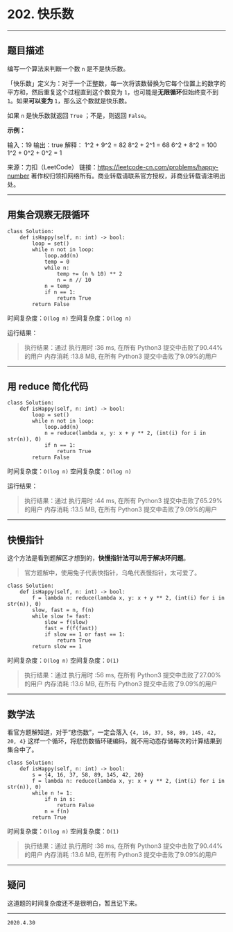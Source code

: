# 202. 快乐数

---

## 题目描述

编写一个算法来判断一个数 `n` 是不是快乐数。

「快乐数」定义为：对于一个正整数，每一次将该数替换为它每个位置上的数字的平方和，然后重复这个过程直到这个数变为 `1`，也可能是**无限循环**但始终变不到 `1`。如果**可以变为** `1`，那么这个数就是快乐数。

如果 `n` 是快乐数就返回 `True` ；不是，则返回 `False`。

**示例：**

输入：19
输出：true
解释：
1^2 + 9^2 = 82
8^2 + 2^1 = 68
6^2 + 8^2 = 100
1^2 + 0^2 + 0^2 = 1

来源：力扣（LeetCode）
链接：https://leetcode-cn.com/problems/happy-number
著作权归领扣网络所有。商业转载请联系官方授权，非商业转载请注明出处。

---

## 用集合观察无限循环

```python3
class Solution:
    def isHappy(self, n: int) -> bool:
        loop = set()
        while n not in loop:
            loop.add(n)
            temp = 0
            while n:
                temp += (n % 10) ** 2
                n = n // 10
            n = temp
            if n == 1:
                return True
        return False
```

时间复杂度：`O(log n)`
空间复杂度：`O(log n)`

运行结果：

> 执行结果：通过
> 执行用时 :36 ms, 在所有 Python3 提交中击败了90.44% 的用户
> 内存消耗 :13.8 MB, 在所有 Python3 提交中击败了9.09%的用户

---

## 用 reduce 简化代码

```python3
class Solution:
    def isHappy(self, n: int) -> bool:
        loop = set()
        while n not in loop:
            loop.add(n)
            n = reduce(lambda x, y: x + y ** 2, (int(i) for i in str(n)), 0)
            if n == 1:
                return True
        return False

```

时间复杂度：`O(log n)`
空间复杂度：`O(log n)`

运行结果：

> 执行结果：通过
> 执行用时 :44 ms, 在所有 Python3 提交中击败了65.29% 的用户
> 内存消耗 :13.5 MB, 在所有 Python3 提交中击败了9.09%的用户

---

## 快慢指针

这个方法是看到题解区才想到的，**快慢指针法可以用于解决环问题**。

> 官方题解中，使用兔子代表快指针，乌龟代表慢指针，太可爱了。

```python3
class Solution:
    def isHappy(self, n: int) -> bool:
        f = lambda n: reduce(lambda x, y: x + y ** 2, (int(i) for i in str(n)), 0)
        slow, fast = n, f(n)
        while slow != fast:
            slow = f(slow)
            fast = f(f(fast))
            if slow == 1 or fast == 1:
                return True
        return slow == 1
```

时间复杂度：`O(log n)`
空间复杂度：`O(1)`

> 执行结果：通过
> 执行用时 :56 ms, 在所有 Python3 提交中击败了27.00% 的用户
> 内存消耗 :13.6 MB, 在所有 Python3 提交中击败了9.09%的用户

---

## 数学法

看官方题解知道，对于“悲伤数”，一定会落入 `{4, 16, 37, 58, 89, 145, 42, 20, 4}` 这样一个循环，将悲伤数循环硬编码，就不用动态存储每次的计算结果到集合中了。

```python3
class Solution:
    def isHappy(self, n: int) -> bool:
        s = {4, 16, 37, 58, 89, 145, 42, 20}
        f = lambda n: reduce(lambda x, y: x + y ** 2, (int(i) for i in str(n)), 0)
        while n != 1:
            if n in s:
                return False
            n = f(n)
        return True
```

时间复杂度：`O(log n)`
空间复杂度：`O(1)`

> 执行结果：通过
> 执行用时 :36 ms, 在所有 Python3 提交中击败了90.44% 的用户
> 内存消耗 :13.6 MB, 在所有 Python3 提交中击败了9.09%的用户

---

## 疑问

这道题的时间复杂度还不是很明白，暂且记下来。

---

`2020.4.30`
